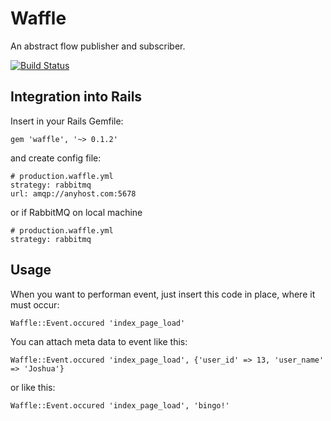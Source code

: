 # Waffle

An abstract flow publisher and subscriber.

[![Build Status](https://secure.travis-ci.org/peanut/waffle.png?branch=master)](http://travis-ci.org/peanut/waffle)

## Integration into Rails

Insert in your Rails Gemfile:

    gem 'waffle', '~> 0.1.2'

and create config file:

    # production.waffle.yml
    strategy: rabbitmq
    url: amqp://anyhost.com:5678

or if RabbitMQ on local machine

    # production.waffle.yml
    strategy: rabbitmq

## Usage

When you want to performan event, just insert this code in place, where it must occur:

    Waffle::Event.occured 'index_page_load'

You can attach meta data to event like this:

    Waffle::Event.occured 'index_page_load', {'user_id' => 13, 'user_name' => 'Joshua'}

or like this:

    Waffle::Event.occured 'index_page_load', 'bingo!'
